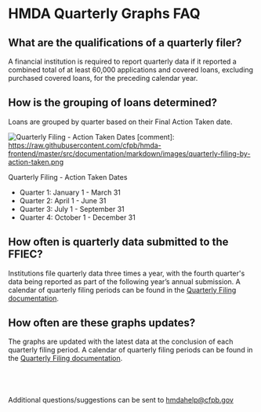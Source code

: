 # HMDA Quarterly Graphs FAQ

## What are the qualifications of a quarterly filer?
A financial institution is required to report quarterly data if it reported a combined total of at least 60,000 applications and covered loans, excluding purchased covered loans, for the preceding calendar year.

## How is the grouping of loans determined?
Loans are grouped by quarter based on their Final Action Taken date.

![Quarterly Filing - Action Taken Dates](https://raw.githubusercontent.com/cfpb/hmda-frontend/1353-quarterly-charts/src/documentation/markdown/images/quarterly-filing-by-action-taken.png)
[comment]: https://raw.githubusercontent.com/cfpb/hmda-frontend/master/src/documentation/markdown/images/quarterly-filing-by-action-taken.png

Quarterly Filing - Action Taken Dates

- Quarter 1: January 1 - March 31
- Quarter 2: April 1 - June 31
- Quarter 3: July 1 - September 31
- Quarter 4: October 1 - December 31


## How often is quarterly data submitted to the FFIEC?
Institutions file quarterly data three times a year, with the fourth quarter's data being reported as part of the following year’s annual submission. A calendar of quarterly filing periods can be found in the <a target="_blank" href="/documentation/2022/quarterly-filing-dates/">Quarterly Filing documentation</a>.
 
## How often are these graphs updates?
The graphs are updated with the latest data at the conclusion of each quarterly filing period. A calendar of quarterly filing periods can be found in the <a target="_blank" href="/documentation/2022/quarterly-filing-dates/">Quarterly Filing documentation</a>.
<br />
<br />
<br />
<br />
<br />
Additional questions/suggestions can be sent to <a href='mailto:hmdahelp@cfpb.gov'>hmdahelp@cfpb.gov</a>